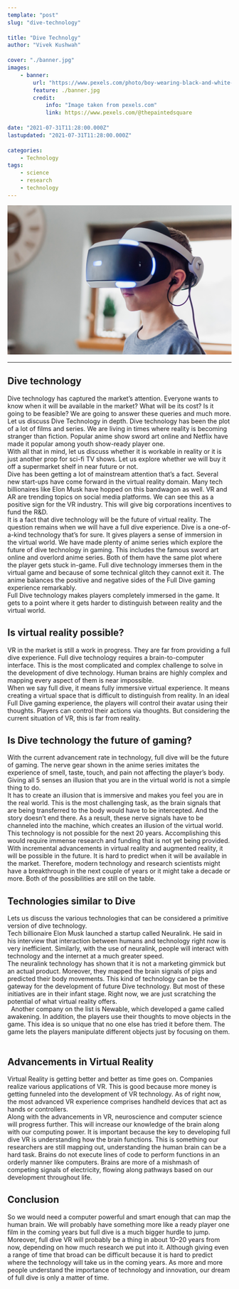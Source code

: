 ```yaml
---
template: "post"
slug: "dive-technology"

title: "Dive Technolgy"
author: "Vivek Kushwah"

cover: "./banner.jpg"
images:
    - banner:
        url: "https://www.pexels.com/photo/boy-wearing-black-and-white-virtual-reality-headset-3405456/"
        feature: ./banner.jpg
        credit:
            info: "Image taken from pexels.com"
            link: https://www.pexels.com/@thepaintedsquare

date: "2021-07-31T11:28:00.000Z"
lastupdated: "2021-07-31T11:28:00.000Z"

categories: 
    - Technology
tags:
    - science
    - research
    - technology
---
```


![kid wearing VR Headsets](./banner.jpg)

---

## Dive technology
Dive technology has captured the market’s attention. Everyone wants to know when it will be available in the market? What will be its cost? Is it going to be feasible? We are going to answer these queries and much more. Let us discuss Dive Technology in depth.
Dive technology has been the plot of a lot of films and series. We are living in times where reality is becoming stranger than fiction. Popular anime show sword art online and Netflix have made it popular among youth show-ready player one. <br/>
With all that in mind, let us discuss whether it is workable in reality or it is just another prop for sci-fi TV shows. Let us explore whether we will buy it off a supermarket shelf in near future or not.<br/>
Dive has been getting a lot of mainstream attention that’s a fact. Several new start-ups have come forward in the virtual reality domain. Many tech billionaires like Elon Musk have hopped on this bandwagon as well. VR and AR are trending topics on social media platforms. We can see this as a positive sign for the VR industry. This will give big corporations incentives to fund the R&D.<br/>
It is a fact that dive technology will be the future of virtual reality. The question remains when we will have a full dive experience. Dive is a one-of-a-kind technology that’s for sure. It gives players a sense of immersion in the virtual world. We have made plenty of anime series which explore the future of dive technology in gaming. This includes the famous sword art online and overlord anime series. Both of them have the same plot where the player gets stuck in-game. Full dive technology immerses them in the virtual game and because of some technical glitch they cannot exit it. The anime balances the positive and negative sides of the Full Dive gaming experience remarkably.<br/>
Full Dive technology makes players completely immersed in the game. It gets to a point where it gets harder to distinguish between reality and the virtual world.<br/>


## Is virtual reality possible?
VR in the market is still a work in progress. They are far from providing a full dive experience. Full dive technology requires a brain-to-computer interface. This is the most complicated and complex challenge to solve in the development of dive technology. Human brains are highly complex and mapping every aspect of them is near impossible.<br/>
When we say full dive, it means fully immersive virtual experience. It means creating a virtual space that is difficult to distinguish from reality. In an ideal Full Dive gaming experience, the players will control their avatar using their thoughts. Players can control their actions via thoughts. But considering the current situation of VR, this is far from reality.

## Is Dive technology the future of gaming?

With the current advancement rate in technology, full dive will be the future of gaming. The nerve gear shown in the anime series imitates the experience of smell, taste, touch, and pain not affecting the player’s body. Giving all 5 senses an illusion that you are in the virtual world is not a simple thing to do.<br/>
It has to create an illusion that is immersive and makes you feel you are in the real world. This is the most challenging task, as the brain signals that are being transferred to the body would have to be intercepted. And the story doesn’t end there. As a result, these nerve signals have to be channeled into the machine, which creates an illusion of the virtual world. This technology is not possible for the next 20 years. Accomplishing this would require immense research and funding that is not yet being provided.<br/>
With incremental advancements in virtual reality and augmented reality, it will be possible in the future. It is hard to predict when it will be available in the market. Therefore, modern technology and research scientists might have a breakthrough in the next couple of years or it might take a decade or more. Both of the possibilities are still on the table. <br/>


## Technologies similar to Dive

Lets us discuss the various technologies that can be considered a primitive version of dive technology.<br/>
Tech billionaire Elon Musk launched a startup called Neuralink. He said in his interview that interaction between humans and technology right now is very inefficient. Similarly, with the use of neuralink, people will interact with technology and the internet at a much greater speed. <br/>
The neuralink technology has shown that it is not a marketing gimmick but an actual product. Moreover, they mapped the brain signals of pigs and predicted their body movements. This kind of technology can be the gateway for the development of future Dive technology. But most of these initiatives are in their infant stage. Right now, we are just scratching the potential of what virtual reality offers. <br/> 
Another company on the list is Newable, which developed a game called awakening. In addition, the players use their thoughts to move objects in the game. This idea is so unique that no one else has tried it before them. The game lets the players manipulate different objects just by focusing on them.  

## Advancements in Virtual Reality

Virtual Reality is getting better and better as time goes on. Companies realize various applications of VR. This is good because more money is getting funneled into the development of VR technology. As of right now, the most advanced VR experience comprises handheld devices that act as hands or controllers. <br/>
Along with the advancements in VR, neuroscience and computer science will progress further. This will increase our knowledge of the brain along with our computing power. It is important because the key to developing full dive VR is understanding how the brain functions. This is something our researchers are still mapping out, understanding the human brain can be a hard task. Brains do not execute lines of code to perform functions in an orderly manner like computers. Brains are more of a mishmash of competing signals of electricity, flowing along pathways based on our development throughout life. <br/>

## Conclusion
So we would need a computer powerful and smart enough that can map the human brain. We will probably have something more like a ready player one film in the coming years but full dive is a much bigger hurdle to jump. Moreover, full dive VR will probably be a thing in about 10–20 years from now, depending on how much research we put into it. Although giving even a range of time that broad can be difficult because it is hard to predict where the technology will take us in the coming years. As more and more people understand the importance of technology and innovation, our dream of full dive is only a matter of time.





